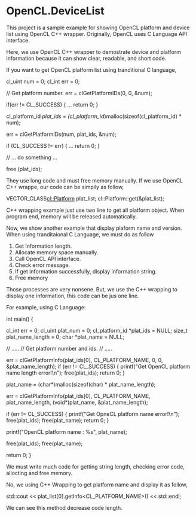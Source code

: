 # OpenCL.DeviceList
This project is a sample example for showing OpenCL platform and device list using OpenCL C++ wrapper. Originally, OpenCL uses C Language API interface.


Here, we use OpenCL C++ wrapper to demostrate device and platform information because it can show clear, readable, and short code.


If you want to get OpenCL platform list using tranditional C language,

cl_uint num = 0;
cl_int err = 0;

// Get platform number.
err = clGetPlatformIDs(0, 0, &num);

if(err != CL_SUCCESS) {
    ...
    return 0;
}

cl_platform_id *plat_ids = (cl_platform_id*)malloc(sizeof(cl_platform_id) * num);

err = clGetPlatformIDs(num, plat_ids, &num);

if (CL_SUCCESS != err) {
    ...
    return 0;
}

// ... do something ...

free (plat_ids);


They use long code and must free memory manually. If we use OpenCL C++ wrappe, our code can be simpily as follow, 


VECTOR_CLASS<cl::Platform> plat_list;
cl::Platform::get(&plat_list);


C++ wrapping example just use two line to get all platform object. When program end, memory will be released automatically.


Now, we show another example that display plaform name and version. When using tranditaional C Language, we must do as follow

1. Get Information length.
2. Allocate memory space manually.
3. Call OpenCL API interface.
4. Check error message.
5. If get information successfully, display information string.
6. Free memory

Those processes are very nonsene. But, we use the C++ wrapping to display one information, this code can be jus one line.

For example, using C Language:

int main() {

cl_int err = 0;
cl_uint plat_num = 0;
cl_platform_id *plat_ids = NULL;
size_t plat_name_length = 0;
char *plat_name = NULL;

// .....
// Get platform number and ids.
// .....

err = clGetPlatformInfo(plat_ids[0], CL_PLATFORM_NAME, 0, 0, &plat_name_length);
if (err != CL_SUCCESS) {
printf("Get OpenCL platform name length error!\n");
free(plat_ids);
return 0;
}

plat_name = (char*)malloc(sizeof(char) * plat_name_length);

err = clGetPlatformInfo(plat_ids[0], CL_PLATFORM_NAME, plat_name_length, (void*)plat_name, &plat_name_length);

if (err != CL_SUCCESS) {
printf("Get OpneCL platform name error!\n");
free(plat_ids);
free(plat_name);
return 0;
}

printf("OpenCL platform name : %s", plat_name);

free(plat_ids);
free(plat_name);

return 0;
}


We must write much code for getting string length, checking error code, allocting and free memory.

No, we using C++ Wrapping to get platform name and display it as follow,

std::cout << plat_list[0].getInfo<CL_PLATFORM_NAME>() << std::endl;


We can see this method decrease code length. 






